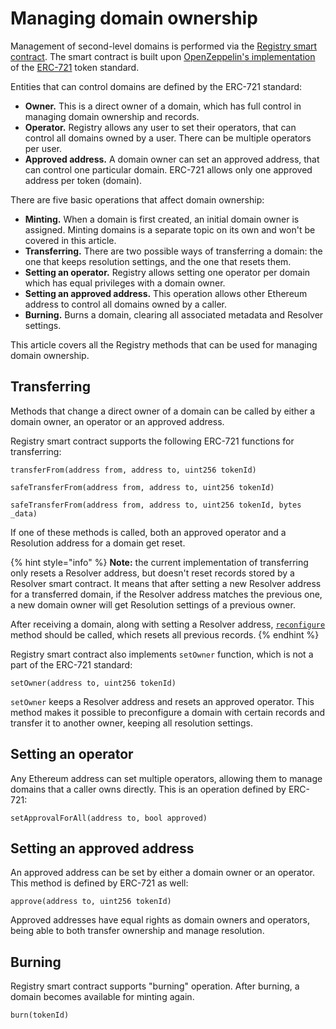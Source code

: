 # Managing domain ownership

Management of second-level domains is performed via the [Registry smart contract](https://github.com/unstoppabledomains/dot-crypto/blob/master/contracts/Registry.sol). The smart contract is built upon [OpenZeppelin's implementation](https://docs.openzeppelin.com/contracts/2.x/api/token/erc721#ERC721Burnable) of the [ERC-721](https://github.com/ethereum/EIPs/blob/master/EIPS/eip-721.md) token standard.

Entities that can control domains are defined by the ERC-721 standard:

* **Owner.** This is a direct owner of a domain, which has full control in managing domain ownership and records.
* **Operator.** Registry allows any user to set their operators, that can control all domains owned by a user. There can be multiple operators per user.
* **Approved address.** A domain owner can set an approved address, that can control one particular domain. ERC-721 allows only one approved address per token (domain).

There are five basic operations that affect domain ownership:

* **Minting.** When a domain is first created, an initial domain owner is assigned. Minting domains is a separate topic on its own and won't be covered in this article.
* **Transferring.** There are two possible ways of transferring a domain: the one that keeps resolution settings, and the one that resets them.
* **Setting an operator.** Registry allows setting one operator per domain which has equal privileges with a domain owner.
* **Setting an approved address.** This operation allows other Ethereum address to control all domains owned by a caller.
* **Burning.** Burns a domain, clearing all associated metadata and Resolver settings.

This article covers all the Registry methods that can be used for managing domain ownership.

## Transferring

Methods that change a direct owner of a domain can be called by either a domain owner, an operator or an approved address.

Registry smart contract supports the following ERC-721 functions for transferring:

```sol
transferFrom(address from, address to, uint256 tokenId)

safeTransferFrom(address from, address to, uint256 tokenId)

safeTransferFrom(address from, address to, uint256 tokenId, bytes _data)
```

If one of these methods is called, both an approved operator and a Resolution address for a domain get reset.

{% hint style="info" %}
**Note:** the current implementation of transferring only resets a Resolver address, but doesn't reset records stored by a Resolver smart contract. It means that after setting a new Resolver address for a transferred domain, if the Resolver address matches the previous one, a new domain owner will get Resolution settings of a previous owner.

After receiving a domain, along with setting a Resolver address, [`reconfigure`](https://github.com/unstoppabledomains/dot-crypto/blob/master/contracts/Resolver.sol) method should be called, which resets all previous records.
{% endhint %}

Registry smart contract also implements `setOwner` function, which is not a part of the ERC-721 standard:

```sol
setOwner(address to, uint256 tokenId)
```

`setOwner` keeps a Resolver address and resets an approved operator. This method makes it possible to preconfigure a domain with certain records and transfer it to another owner, keeping all resolution settings.

## Setting an operator

Any Ethereum address can set multiple operators, allowing them to manage domains that a caller owns directly. This is an operation defined by ERC-721:

```sol
setApprovalForAll(address to, bool approved)
```

## Setting an approved address

An approved address can be set by either a domain owner or an operator. This method is defined by ERC-721 as well:

```sol
approve(address to, uint256 tokenId)
```

Approved addresses have equal rights as domain owners and operators, being able to both transfer ownership and manage resolution.

## Burning

Registry smart contract supports "burning" operation. After burning, a domain becomes available for minting again.

```sol
burn(tokenId)
```
